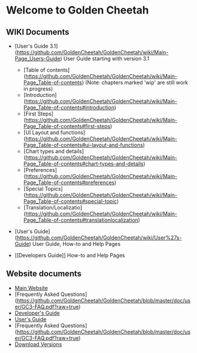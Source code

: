 # Welcome to Golden Cheetah

## WIKI Documents
* [User's Guide 3.1] (https://github.com/GoldenCheetah/GoldenCheetah/wiki/Main-Page_Users-Guide) User Guide starting with version 3.1
  * [Table of contents] (https://github.com/GoldenCheetah/GoldenCheetah/wiki/Main-Page_Table-of-contents) (Note: chapters marked 'wip' are still work in progress)
  * [Introduction] (https://github.com/GoldenCheetah/GoldenCheetah/wiki/Main-Page_Table-of-contents#introduction)
  * [First Steps] (https://github.com/GoldenCheetah/GoldenCheetah/wiki/Main-Page_Table-of-contents#first-steps)
  * [UI Layout and functions] (https://github.com/GoldenCheetah/GoldenCheetah/wiki/Main-Page_Table-of-contents#ui-layout-and-functions)
  * [Chart types and details] (https://github.com/GoldenCheetah/GoldenCheetah/wiki/Main-Page_Table-of-contents#chart-types-and-details)
  * [Preferences] (https://github.com/GoldenCheetah/GoldenCheetah/wiki/Main-Page_Table-of-contents#preferences)
  * [Special Topics] (https://github.com/GoldenCheetah/GoldenCheetah/wiki/Main-Page_Table-of-contents#special-topic)
  * [Translation/Localizatio] (https://github.com/GoldenCheetah/GoldenCheetah/wiki/Main-Page_Table-of-contents#translationlocalization)

* [User's Guide] (https://github.com/GoldenCheetah/GoldenCheetah/wiki/User%27s-Guide) User Guide, How-to and Help Pages
* [[Developers Guide]] How-to and Help Pages

## Website documents
* [Main Website](http://www.goldencheetah.org/)
* [Frequently Asked Questions] (https://github.com/GoldenCheetah/GoldenCheetah/blob/master/doc/user/GC3-FAQ.pdf?raw=true)
* [Developer's Guide](http://www.goldencheetah.org/developers-guide.html)
* [User's Guide](http://www.goldencheetah.org/users-guide.html)
* [Frequently Asked Questions] (https://github.com/GoldenCheetah/GoldenCheetah/blob/master/doc/user/GC3-FAQ.pdf?raw=true)
* [Download Versions](http://www.goldencheetah.org/download.html)
